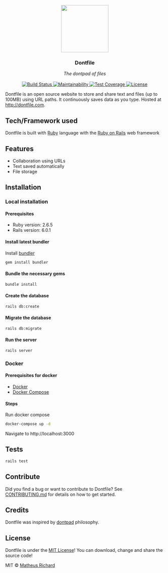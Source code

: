 <p align="center">
  <img style="text-align:center;" src="public/dontfile.png" width=150 height=150>
  <h3 align="center">Dontfile</h3>
</p>

<p align="center">
  <i>The dontpad of files</i>
  <br>
  <br>
  <a href="https://travis-ci.org/MatheusRich/dontfile">
    <img src="https://travis-ci.org/MatheusRich/dontfile.svg?branch=master" alt="Build Status">
  </a>
  <a href="https://codeclimate.com/github/MatheusRich/dontfile/maintainability">
    <img src="https://api.codeclimate.com/v1/badges/786863e9b71eab0a50e9/maintainability" alt="Maintainability">
  </a>
  <a href="https://codeclimate.com/github/MatheusRich/dontfile/test_coverage">
    <img src="https://api.codeclimate.com/v1/badges/786863e9b71eab0a50e9/test_coverage" alt="Test Coverage">
  </a>
  <a href="https://github.com/MatheusRich/dontfile/blob/master/LICENSE">
    <img src="https://img.shields.io/badge/license-MIT-blue.svg" alt="License">
  </a>
</p>

Dontfile is an open source website to store and share text and files (up to 100MB) using URL paths. It continuously saves data as you type. Hosted at http://dontfile.com.

## Tech/Framework used

Dontfile is built with [Ruby](https://www.ruby-lang.org/en/) language with the [Ruby on Rails](https://rubyonrails.org/) web framework

## Features

- Collaboration using URLs
- Text saved automatically
- File storage

## Installation

### Local installation

#### Prerequisites

- Ruby version: 2.6.5
- Rails version: 6.0.1

#### Install latest bundler

Install [bundler](https://bundler.io/)

```bash
gem install bundler
```

#### Bundle the necessary gems

```bash
bundle install
```

#### Create the database

```bash
rails db:create
```

#### Migrate the database

```bash
rails db:migrate
```

#### Run the server

```bash
rails server
```

### Docker

#### Prerequisites for docker

- [Docker](https://docs.docker.com/install/)
- [Docker Compose](https://docs.docker.com/compose/install/)

#### Steps

Run docker compose

```bash
docker-compose up -d
```

Navigate to http://localhost:3000

## Tests

```bash
rails test
```

## Contribute
Did you find a bug or want to contribute to Dontfile? See [CONTRIBUTING.md](.github/CONTRIBUTING.md) for details on how to get started.

## Credits

Dontfile was inspired by [dontpad](http://dontpad.com) philosophy.

## License
Dontfile is under the [MIT License](LICENSE)! You can download, change and share the source code!

MIT © [Matheus Richard](https://github.com/MatheusRich)
